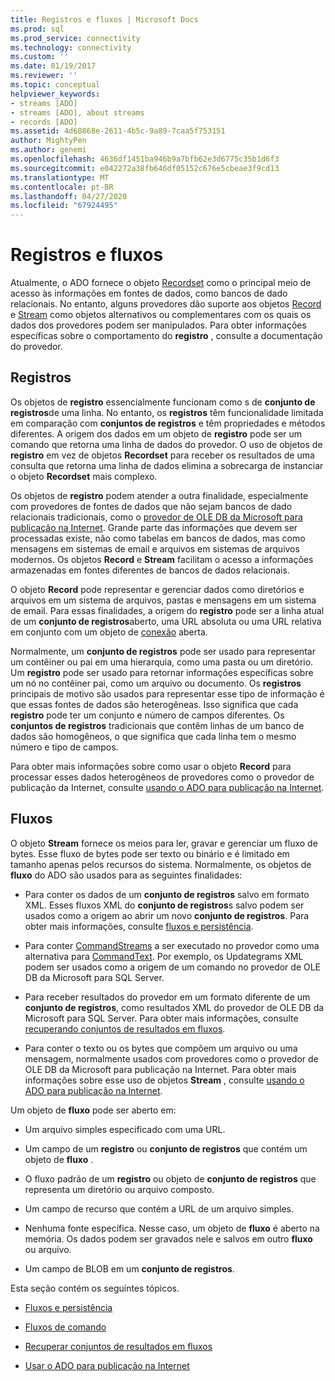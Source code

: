 ```yaml
---
title: Registros e fluxos | Microsoft Docs
ms.prod: sql
ms.prod_service: connectivity
ms.technology: connectivity
ms.custom: ''
ms.date: 01/19/2017
ms.reviewer: ''
ms.topic: conceptual
helpviewer_keywords:
- streams [ADO]
- streams [ADO], about streams
- records [ADO]
ms.assetid: 4d68868e-2611-4b5c-9a89-7caa5f753151
author: MightyPen
ms.author: genemi
ms.openlocfilehash: 4636df1451ba946b9a7bfb62e3d6775c35b1d6f3
ms.sourcegitcommit: e042272a38fb646df05152c676e5cbeae3f9cd13
ms.translationtype: MT
ms.contentlocale: pt-BR
ms.lasthandoff: 04/27/2020
ms.locfileid: "67924495"
---
```

# <a name="records-and-streams"></a>Registros e fluxos
Atualmente, o ADO fornece o objeto [Recordset](../../../ado/reference/ado-api/recordset-object-ado.md) como o principal meio de acesso às informações em fontes de dados, como bancos de dado relacionais. No entanto, alguns provedores dão suporte aos objetos [Record](../../../ado/reference/ado-api/record-object-ado.md) e [Stream](../../../ado/reference/ado-api/stream-object-ado.md) como objetos alternativos ou complementares com os quais os dados dos provedores podem ser manipulados. Para obter informações específicas sobre o comportamento do **registro** , consulte a documentação do provedor.  
  
## <a name="records"></a>Registros  
 Os objetos de **registro** essencialmente funcionam como s de **conjunto de registros**de uma linha. No entanto, os **registros** têm funcionalidade limitada em comparação com **conjuntos de registros** e têm propriedades e métodos diferentes. A origem dos dados em um objeto de **registro** pode ser um comando que retorna uma linha de dados do provedor. O uso de objetos de **registro** em vez de objetos **Recordset** para receber os resultados de uma consulta que retorna uma linha de dados elimina a sobrecarga de instanciar o objeto **Recordset** mais complexo.  
  
 Os objetos de **registro** podem atender a outra finalidade, especialmente com provedores de fontes de dados que não sejam bancos de dado relacionais tradicionais, como o [provedor de OLE DB da Microsoft para publicação na Internet](../../../ado/guide/appendixes/microsoft-ole-db-provider-for-internet-publishing.md). Grande parte das informações que devem ser processadas existe, não como tabelas em bancos de dados, mas como mensagens em sistemas de email e arquivos em sistemas de arquivos modernos. Os objetos **Record** e **Stream** facilitam o acesso a informações armazenadas em fontes diferentes de bancos de dados relacionais.  
  
 O objeto **Record** pode representar e gerenciar dados como diretórios e arquivos em um sistema de arquivos, pastas e mensagens em um sistema de email. Para essas finalidades, a origem do **registro** pode ser a linha atual de um **conjunto de registros**aberto, uma URL absoluta ou uma URL relativa em conjunto com um objeto de [conexão](../../../ado/reference/ado-api/connection-object-ado.md) aberta.  
  
 Normalmente, um **conjunto de registros** pode ser usado para representar um contêiner ou pai em uma hierarquia, como uma pasta ou um diretório. Um **registro** pode ser usado para retornar informações específicas sobre um nó no contêiner pai, como um arquivo ou documento. Os **registros** principais de motivo são usados para representar esse tipo de informação é que essas fontes de dados são heterogêneas. Isso significa que cada **registro** pode ter um conjunto e número de campos diferentes. Os **conjuntos de registros** tradicionais que contêm linhas de um banco de dados são homogêneos, o que significa que cada linha tem o mesmo número e tipo de campos.  
  
 Para obter mais informações sobre como usar o objeto **Record** para processar esses dados heterogêneos de provedores como o provedor de publicação da Internet, consulte [usando o ADO para publicação na Internet](../../../ado/guide/data/using-ado-for-internet-publishing.md).  
  
## <a name="streams"></a>Fluxos  
 O objeto **Stream** fornece os meios para ler, gravar e gerenciar um fluxo de bytes. Esse fluxo de bytes pode ser texto ou binário e é limitado em tamanho apenas pelos recursos do sistema. Normalmente, os objetos de **fluxo** do ADO são usados para as seguintes finalidades:  
  
-   Para conter os dados de um **conjunto de registros** salvo em formato XML. Esses fluxos XML do **conjunto de registros**s salvo podem ser usados como a origem ao abrir um novo **conjunto de registros**. Para obter mais informações, consulte [fluxos e persistência](../../../ado/guide/data/streams-and-persistence.md).  
  
-   Para conter [CommandStreams](../../../ado/reference/ado-api/commandstream-property-ado.md) a ser executado no provedor como uma alternativa para [CommandText](../../../ado/reference/ado-api/commandtext-property-ado.md). Por exemplo, os Updategrams XML podem ser usados como a origem de um comando no provedor de OLE DB da Microsoft para SQL Server.  
  
-   Para receber resultados do provedor em um formato diferente de um **conjunto de registros**, como resultados XML do provedor de OLE DB da Microsoft para SQL Server. Para obter mais informações, consulte [recuperando conjuntos de resultados em fluxos](../../../ado/guide/data/retrieving-resultsets-into-streams.md).  
  
-   Para conter o texto ou os bytes que compõem um arquivo ou uma mensagem, normalmente usados com provedores como o provedor de OLE DB da Microsoft para publicação na Internet. Para obter mais informações sobre esse uso de objetos **Stream** , consulte [usando o ADO para publicação na Internet](../../../ado/guide/data/using-ado-for-internet-publishing.md).  
  
 Um objeto de **fluxo** pode ser aberto em:  
  
-   Um arquivo simples especificado com uma URL.  
  
-   Um campo de um **registro** ou **conjunto de registros** que contém um objeto de **fluxo** .  
  
-   O fluxo padrão de um **registro** ou objeto de **conjunto de registros** que representa um diretório ou arquivo composto.  
  
-   Um campo de recurso que contém a URL de um arquivo simples.  
  
-   Nenhuma fonte específica. Nesse caso, um objeto de **fluxo** é aberto na memória. Os dados podem ser gravados nele e salvos em outro **fluxo** ou arquivo.  
  
-   Um campo de BLOB em um **conjunto de registros**.  
  
 Esta seção contém os seguintes tópicos.  
  
-   [Fluxos e persistência](../../../ado/guide/data/streams-and-persistence.md)  
  
-   [Fluxos de comando](../../../ado/guide/data/command-streams.md)  
  
-   [Recuperar conjuntos de resultados em fluxos](../../../ado/guide/data/retrieving-resultsets-into-streams.md)  
  
-   [Usar o ADO para publicação na Internet](../../../ado/guide/data/using-ado-for-internet-publishing.md)
